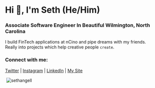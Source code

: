 # Hi 👋, I'm Seth (He/Him)
### Associate Software Engineer In Beautiful Wilmington, North Carolina

I build FinTech applications at nCino and pipe dreams with my friends. Really into projects which help creative people `create`.

### Connect with me:
[Twitter](https://twitter.com/sethangell) | [Instagram](https://instagram.com/sethangell) | [LinkedIn](https://Linkedin.com/in/sethangell) | [My Site](https://sethangell.com)




<p>&nbsp;<img align="center" src="https://github-readme-stats.vercel.app/api?username=sethangell&count_private=true&show_icons=true&locale=en" alt="sethangell" /></p>


